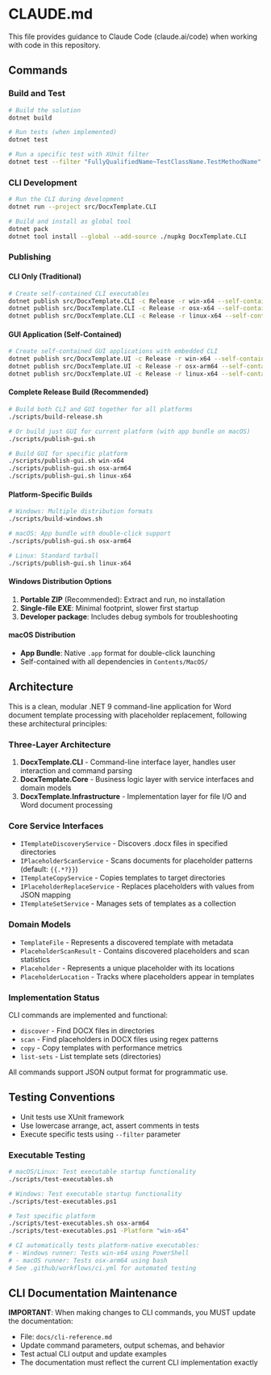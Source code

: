 # CLAUDE.md

This file provides guidance to Claude Code (claude.ai/code) when working with code in this repository.

## Commands

### Build and Test
```bash
# Build the solution
dotnet build

# Run tests (when implemented)
dotnet test

# Run a specific test with XUnit filter
dotnet test --filter "FullyQualifiedName~TestClassName.TestMethodName"
```

### CLI Development
```bash
# Run the CLI during development
dotnet run --project src/DocxTemplate.CLI

# Build and install as global tool
dotnet pack
dotnet tool install --global --add-source ./nupkg DocxTemplate.CLI
```

### Publishing

#### CLI Only (Traditional)
```bash
# Create self-contained CLI executables
dotnet publish src/DocxTemplate.CLI -c Release -r win-x64 --self-contained
dotnet publish src/DocxTemplate.CLI -c Release -r osx-x64 --self-contained
dotnet publish src/DocxTemplate.CLI -c Release -r linux-x64 --self-contained
```

#### GUI Application (Self-Contained)
```bash
# Create self-contained GUI applications with embedded CLI
dotnet publish src/DocxTemplate.UI -c Release -r win-x64 --self-contained -p:SkipCliBuild=true
dotnet publish src/DocxTemplate.UI -c Release -r osx-arm64 --self-contained -p:SkipCliBuild=true
dotnet publish src/DocxTemplate.UI -c Release -r linux-x64 --self-contained -p:SkipCliBuild=true
```

#### Complete Release Build (Recommended)
```bash
# Build both CLI and GUI together for all platforms
./scripts/build-release.sh

# Or build just GUI for current platform (with app bundle on macOS)
./scripts/publish-gui.sh

# Build GUI for specific platform
./scripts/publish-gui.sh win-x64
./scripts/publish-gui.sh osx-arm64
./scripts/publish-gui.sh linux-x64
```

#### Platform-Specific Builds
```bash
# Windows: Multiple distribution formats
./scripts/build-windows.sh

# macOS: App bundle with double-click support  
./scripts/publish-gui.sh osx-arm64

# Linux: Standard tarball
./scripts/publish-gui.sh linux-x64
```

#### Windows Distribution Options
1. **Portable ZIP** (Recommended): Extract and run, no installation
2. **Single-file EXE**: Minimal footprint, slower first startup  
3. **Developer package**: Includes debug symbols for troubleshooting

#### macOS Distribution
- **App Bundle**: Native `.app` format for double-click launching
- Self-contained with all dependencies in `Contents/MacOS/`

## Architecture

This is a clean, modular .NET 9 command-line application for Word document template processing with placeholder replacement, following these architectural principles:

### Three-Layer Architecture
1. **DocxTemplate.CLI** - Command-line interface layer, handles user interaction and command parsing
2. **DocxTemplate.Core** - Business logic layer with service interfaces and domain models
3. **DocxTemplate.Infrastructure** - Implementation layer for file I/O and Word document processing

### Core Service Interfaces
- `ITemplateDiscoveryService` - Discovers .docx files in specified directories
- `IPlaceholderScanService` - Scans documents for placeholder patterns (default: `{{.*?}}`)
- `ITemplateCopyService` - Copies templates to target directories
- `IPlaceholderReplaceService` - Replaces placeholders with values from JSON mapping
- `ITemplateSetService` - Manages sets of templates as a collection

### Domain Models
- `TemplateFile` - Represents a discovered template with metadata
- `PlaceholderScanResult` - Contains discovered placeholders and scan statistics
- `Placeholder` - Represents a unique placeholder with its locations
- `PlaceholderLocation` - Tracks where placeholders appear in templates

### Implementation Status
CLI commands are implemented and functional:
- `discover` - Find DOCX files in directories
- `scan` - Find placeholders in DOCX files using regex patterns  
- `copy` - Copy templates with performance metrics
- `list-sets` - List template sets (directories)

All commands support JSON output format for programmatic use.

## Testing Conventions
- Unit tests use XUnit framework
- Use lowercase arrange, act, assert comments in tests
- Execute specific tests using `--filter` parameter

### Executable Testing
```bash
# macOS/Linux: Test executable startup functionality
./scripts/test-executables.sh

# Windows: Test executable startup functionality  
./scripts/test-executables.ps1

# Test specific platform
./scripts/test-executables.sh osx-arm64
./scripts/test-executables.ps1 -Platform "win-x64"

# CI automatically tests platform-native executables:
# - Windows runner: Tests win-x64 using PowerShell
# - macOS runner: Tests osx-arm64 using bash
# See .github/workflows/ci.yml for automated testing
```

## CLI Documentation Maintenance
**IMPORTANT**: When making changes to CLI commands, you MUST update the documentation:
- File: `docs/cli-reference.md`
- Update command parameters, output schemas, and behavior
- Test actual CLI output and update examples
- The documentation must reflect the current CLI implementation exactly
